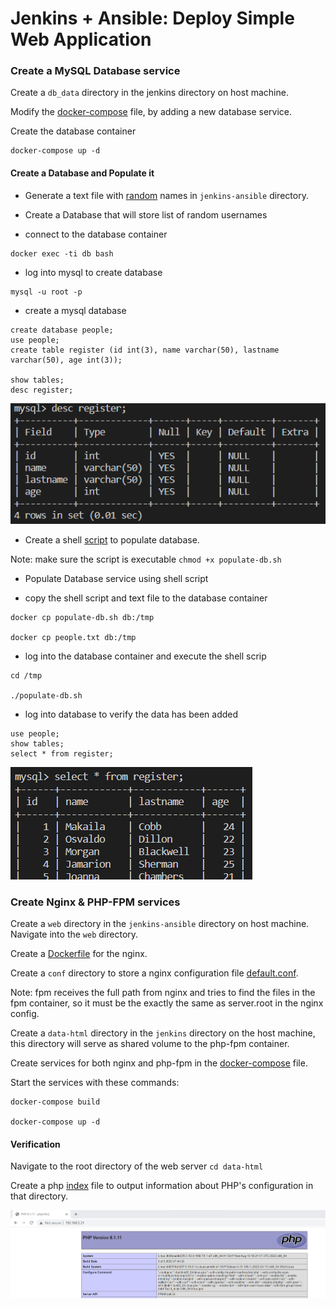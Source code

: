 # Jenkins + Ansible: Deploy Simple Web Application

### Create a MySQL Database service

Create a `db_data` directory in the jenkins directory on host machine.

Modify the [docker-compose](/scripts/docker-compose.yml) file, by adding a new database service.

Create the database container
```
docker-compose up -d
```

#### Create a Database and Populate it
- Generate a text file with [random](/scripts/db_host/people.txt) names in `jenkins-ansible` directory.

- Create a Database that will store list of random usernames

* connect to the database container 
```
docker exec -ti db bash
```
* log into mysql to create database
```
mysql -u root -p
```
* create a mysql database
```
create database people;
use people;
create table register (id int(3), name varchar(50), lastname varchar(50), age int(3));

show tables;
desc register;
```
![people-db](./images/people%20database.png)


- Create a shell [script](/scripts/db_host/populate-db.sh) to populate database.

Note: make sure the script is executable `chmod +x populate-db.sh`

- Populate Database service using shell script

* copy the shell script and text file to the database container
```
docker cp populate-db.sh db:/tmp

docker cp people.txt db:/tmp
```
* log into the database container and execute the shell scrip
```
cd /tmp

./populate-db.sh
```
* log into database to verify the data has been added
```
use people;
show tables;
select * from register;
```
![populated-db](./images/populated%20database.png)

### Create Nginx & PHP-FPM services

Create a `web` directory in the `jenkins-ansible` directory on host machine. Navigate into the `web` directory.

Create a [Dockerfile](/scripts/web/Dockerfile) for the nginx.

Create a `conf` directory to store a nginx configuration file [default.conf](/scripts/web/default.conf).

Note: fpm receives the full path from nginx and tries to find the files in the fpm container, so it must be the exactly the same as server.root in the nginx config.

Create a `data-html` directory in the `jenkins` directory on the host machine, this directory will serve as shared volume to the
php-fpm container.

Create services for both nginx and php-fpm in the [docker-compose](/scripts/docker-compose.yml) file.

Start the services with these commands:
```
docker-compose build

docker-compose up -d
```
#### Verification

Navigate to the root directory of the web server `cd data-html`

Create a php [index](/scripts/web/index.php) file to output information about PHP's configuration in that directory.

![php-ouput](./images/php%20info%20page.png)

